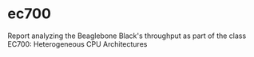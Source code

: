 # ec700
Report analyzing the Beaglebone Black's throughput as part of the class EC700: Heterogeneous CPU Architectures
